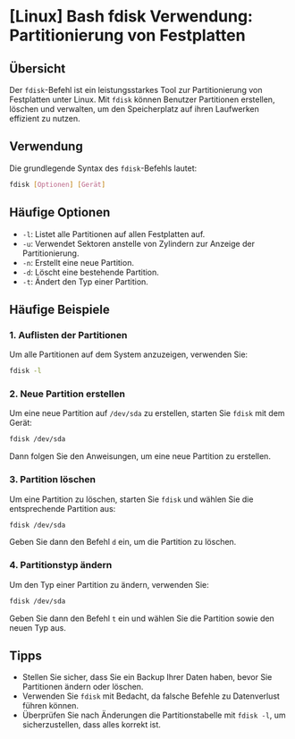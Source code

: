 # [Linux] Bash fdisk Verwendung: Partitionierung von Festplatten

## Übersicht
Der `fdisk`-Befehl ist ein leistungsstarkes Tool zur Partitionierung von Festplatten unter Linux. Mit `fdisk` können Benutzer Partitionen erstellen, löschen und verwalten, um den Speicherplatz auf ihren Laufwerken effizient zu nutzen.

## Verwendung
Die grundlegende Syntax des `fdisk`-Befehls lautet:

```bash
fdisk [Optionen] [Gerät]
```

## Häufige Optionen
- `-l`: Listet alle Partitionen auf allen Festplatten auf.
- `-u`: Verwendet Sektoren anstelle von Zylindern zur Anzeige der Partitionierung.
- `-n`: Erstellt eine neue Partition.
- `-d`: Löscht eine bestehende Partition.
- `-t`: Ändert den Typ einer Partition.

## Häufige Beispiele

### 1. Auflisten der Partitionen
Um alle Partitionen auf dem System anzuzeigen, verwenden Sie:

```bash
fdisk -l
```

### 2. Neue Partition erstellen
Um eine neue Partition auf `/dev/sda` zu erstellen, starten Sie `fdisk` mit dem Gerät:

```bash
fdisk /dev/sda
```
Dann folgen Sie den Anweisungen, um eine neue Partition zu erstellen.

### 3. Partition löschen
Um eine Partition zu löschen, starten Sie `fdisk` und wählen Sie die entsprechende Partition aus:

```bash
fdisk /dev/sda
```
Geben Sie dann den Befehl `d` ein, um die Partition zu löschen.

### 4. Partitionstyp ändern
Um den Typ einer Partition zu ändern, verwenden Sie:

```bash
fdisk /dev/sda
```
Geben Sie dann den Befehl `t` ein und wählen Sie die Partition sowie den neuen Typ aus.

## Tipps
- Stellen Sie sicher, dass Sie ein Backup Ihrer Daten haben, bevor Sie Partitionen ändern oder löschen.
- Verwenden Sie `fdisk` mit Bedacht, da falsche Befehle zu Datenverlust führen können.
- Überprüfen Sie nach Änderungen die Partitionstabelle mit `fdisk -l`, um sicherzustellen, dass alles korrekt ist.